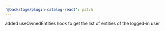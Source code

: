 ```yaml
---
'@backstage/plugin-catalog-react': patch
---
```


added useOwnedEntities hook to get the list of entities of the logged-in user

